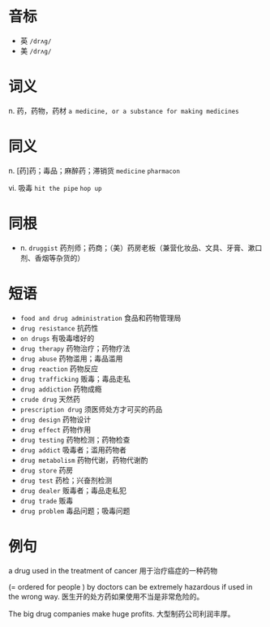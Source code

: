 # 音标

- 英 `/drʌg/`
- 美 `/drʌg/`

# 词义

n. 药，药物，药材
`a medicine, or a substance for making medicines`

# 同义

n. [药]药；毒品；麻醉药；滞销货
`medicine` `pharmacon`

vi. 吸毒
`hit the pipe` `hop up`

# 同根

- n. `druggist` 药剂师；药商；（美）药房老板（兼营化妆品、文具、牙膏、漱口剂、香烟等杂货的）

# 短语

- `food and drug administration` 食品和药物管理局
- `drug resistance` 抗药性
- `on drugs` 有吸毒嗜好的
- `drug therapy` 药物治疗；药物疗法
- `drug abuse` 药物滥用；毒品滥用
- `drug reaction` 药物反应
- `drug trafficking` 贩毒；毒品走私
- `drug addiction` 药物成瘾
- `crude drug` 天然药
- `prescription drug` 须医师处方才可买的药品
- `drug design` 药物设计
- `drug effect` 药物作用
- `drug testing` 药物检测；药物检查
- `drug addict` 吸毒者；滥用药物者
- `drug metabolism` 药物代谢，药物代谢酌
- `drug store` 药房
- `drug test` 药检；兴奋剂检测
- `drug dealer` 贩毒者；毒品走私犯
- `drug trade` 贩毒
- `drug problem` 毒品问题；吸毒问题

# 例句

a drug used in the treatment of cancer
用于治疗癌症的一种药物

(= ordered for people ) by doctors can be extremely hazardous if used in the wrong way.
医生开的处方药如果使用不当是非常危险的。

The big drug companies make huge profits.
大型制药公司利润丰厚。


